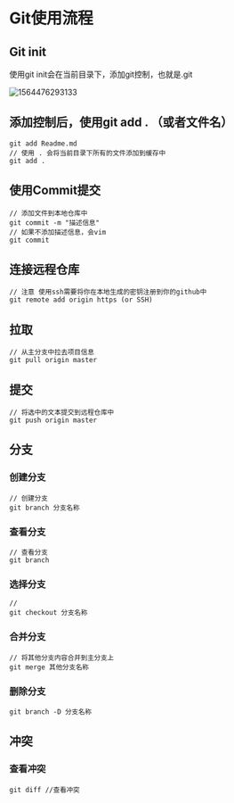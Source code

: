 # Git使用流程

## Git init

使用git init会在当前目录下，添加git控制，也就是.git

![1564476293133](C:\Users\nkd20\AppData\Roaming\Typora\typora-user-images\1564476293133.png)

## 添加控制后，使用git add . （或者文件名）

```git
git add Readme.md
// 使用 . 会将当前目录下所有的文件添加到缓存中
git add .
```

## 使用Commit提交

```git
// 添加文件到本地仓库中
git commit -m "描述信息"
// 如果不添加描述信息，会vim
git commit
```

## 连接远程仓库

```git
// 注意 使用ssh需要将你在本地生成的密钥注册到你的github中
git remote add origin https (or SSH)

```

## 拉取

```git
// 从主分支中拉去项目信息
git pull origin master
```

## 提交

```git
// 将选中的文本提交到远程仓库中
git push origin master
```

## 分支

### 创建分支

```git
// 创建分支
git branch 分支名称
```

### 查看分支

```git
// 查看分支
git branch
```

### 选择分支

```git
// 
git checkout 分支名称
```

### 合并分支

```git
// 将其他分支内容合并到主分支上
git merge 其他分支名称
```

### 删除分支

```git
git branch -D 分支名称
```



## 冲突

### 查看冲突

```git
git diff //查看冲突
```

